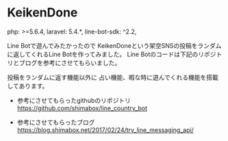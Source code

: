 # KeikenDone

php: >=5.6.4,
laravel: 5.4.*,
line-bot-sdk: ^2.2,

Line Botで遊んでみたかったので
KeikenDoneという架空SNSの投稿をランダムに返してくれるLine Botを作ってみました。
Line Botのコードは下記のリポジトリとブログを参考にさせてもらいました。

投稿をランダムに返す機能以外に
占い機能、暇な時に遊んでくれる機能を搭載してあります。


- 参考にさせてもらったgithubのリポジトリ
https://github.com/shimabox/line_country_bot

- 参考にさせてもらったブログ
https://blog.shimabox.net/2017/02/24/try_line_messaging_api/
